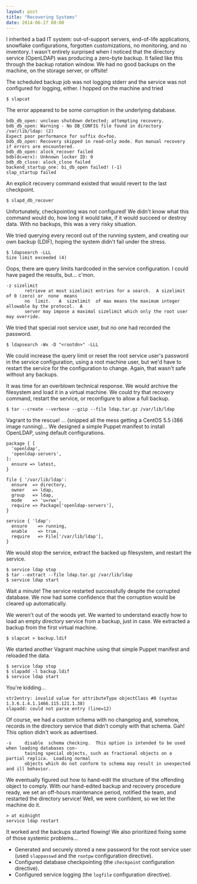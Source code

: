 ```yaml
---
layout: post
title: "Recovering Systems"
date: 2014-06-27 00:00
---
```


I inherited a bad IT system: out-of-support servers, end-of-life applications, snowflake configurations, forgotten customizations, no monitoring, and no inventory. I wasn't entirely surprised when I noticed that the directory service (OpenLDAP) was producing a zero-byte backup. It failed like this through the backup rotation window. We had no good backups on the machine, on the storage server, or offsite!

The scheduled backup job was not logging stderr and the service was not configured for logging, either. I hopped on the machine and tried

```
$ slapcat
```

The error appeared to be some corruption in the underlying database.

```
bdb_db_open: unclean shutdown detected; attempting recovery.
bdb_db_open: Warning - No DB_CONFIG file found in directory /var/lib/ldap: (2)
Expect poor performance for suffix dc=foo.
bdb_db_open: Recovery skipped in read-only mode. Run manual recovery if errors are encountered.
bdb_db_open: alock_recover failed
bdb(dc=erx): Unknown locker ID: 0
bdb_db_close: alock_close failed
backend_startup_one: bi_db_open failed! (-1)
slap_startup failed
```

An explicit recovery command existed that would revert to the last checkpoint.

```
$ slapd_db_recover
```

Unfortunately, checkpointing was not configured! We didn't know what this command would do, how long it would take, if it would succeed or destroy data. With no backups, this was a very risky situation.

We tried querying every record out of the running system, and creating our own backup (LDIF), hoping the system didn't fail under the stress.

```
$ ldapsearch -LLL
Size limit exceeded (4)
```

Oops, there are query limits hardcoded in the service configuration. I could have paged the results, but... c'mon.

```
-z sizelimit
       retrieve at most sizelimit entries for a search.  A sizelimit of 0 (zero) or  none  means
       no  limit.   A  sizelimit  of max means the maximum integer allowable by the protocol.  A
       server may impose a maximal sizelimit which only the root user may override.
```

We tried that special root service user, but no one had recorded the password.

```
$ ldapsearch -Wx -D "<rootdn>" -LLL
```

We could increase the query limit or reset the root service user's password in the service configuration, using a root machine user, but we'd have to restart the service for the configuration to change. Again, that wasn't safe without any backups.

It was time for an overblown technical response. We would archive the filesystem and load it in a virtual machine. We could try that recovery command, restart the service, or reconfigure to allow a full backup.

```
$ tar --create --verbose --gzip --file ldap.tar.gz /var/lib/ldap
```

Vagrant to the rescue! ... (snipped all the mess getting a CentOS 5.5 i386 image running)... We designed a simple Puppet manifest to install OpenLDAP, using default configurations.

```
package { [
  'openldap',
  'openldap-servers',
]:
  ensure => latest,
}

file { '/var/lib/ldap':
  ensure  => directory,
  owner   => ldap,
  group   => ldap,
  mode    => 'u=rwx',
  require => Package['openldap-servers'],
}

service { 'ldap':
  ensure    => running,
  enable    => true,
  require   => File['/var/lib/ldap'],
}
```

We would stop the service, extract the backed up filesystem, and restart the service.

```
$ service ldap stop
$ tar --extract --file ldap.tar.gz /var/lib/ldap
$ service ldap start
```

Wait a minute! The service restarted successfully despite the corrupted database. We now had some confidence that the corruption would be cleared up automatically.

We weren't out of the woods yet. We wanted to understand exactly how to load an empty directory service from a backup, just in case. We extracted a backup from the first virtual machine.

```
$ slapcat > backup.ldif
```

We started another Vagrant machine using that simple Puppet manifest and reloaded the data.

```
$ service ldap stop
$ slapadd -l backup.ldif
$ service ldap start
```

You're kidding...

```
str2entry: invalid value for attributeType objectClass #0 (syntax 1.3.6.1.4.1.1466.115.121.1.38)
slapadd: could not parse entry (line=12)
```

Of course, we had a custom schema with no changelog and, somehow, records in the directory service that didn't comply with that schema. Gah! This option didn't work as advertised.

```
-s     disable  schema checking.  This option is intended to be used when loading databases con-
       taining special objects, such as fractional objects on a partial replica.  Loading normal
       objects which do not conform to schema may result in unexpected and ill behavior.
```

We eventually figured out how to hand-edit the structure of the offending object to comply. With our hand-edited backup and recovery procedure ready, we set an off-hours maintenance period, notified the team, and restarted the directory service! Well, we were confident, so we let the machine do it.

```
> at midnight
service ldap restart
```

It worked and the backups started flowing! We also prioritized fixing some of those systemic problems...

 * Generated and securely stored a new password for the root service user (used `slappasswd` and the `rootpw` configuration directive).
 * Configured database checkpointing (the `checkpoint` configuration directive).
 * Configured service logging (the `logfile` configuration directive).

